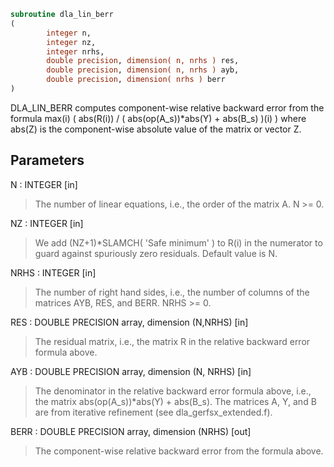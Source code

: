 ```fortran
subroutine dla_lin_berr
(
        integer n,
        integer nz,
        integer nrhs,
        double precision, dimension( n, nrhs ) res,
        double precision, dimension( n, nrhs ) ayb,
        double precision, dimension( nrhs ) berr
)
```

DLA_LIN_BERR computes component-wise relative backward error from
the formula
max(i) ( abs(R(i)) / ( abs(op(A_s))*abs(Y) + abs(B_s) )(i) )
where abs(Z) is the component-wise absolute value of the matrix
or vector Z.

## Parameters
N : INTEGER [in]
> The number of linear equations, i.e., the order of the
> matrix A.  N >= 0.

NZ : INTEGER [in]
> We add (NZ+1)*SLAMCH( 'Safe minimum' ) to R(i) in the numerator to
> guard against spuriously zero residuals. Default value is N.

NRHS : INTEGER [in]
> The number of right hand sides, i.e., the number of columns
> of the matrices AYB, RES, and BERR.  NRHS >= 0.

RES : DOUBLE PRECISION array, dimension (N,NRHS) [in]
> The residual matrix, i.e., the matrix R in the relative backward
> error formula above.

AYB : DOUBLE PRECISION array, dimension (N, NRHS) [in]
> The denominator in the relative backward error formula above, i.e.,
> the matrix abs(op(A_s))*abs(Y) + abs(B_s). The matrices A, Y, and B
> are from iterative refinement (see dla_gerfsx_extended.f).

BERR : DOUBLE PRECISION array, dimension (NRHS) [out]
> The component-wise relative backward error from the formula above.
